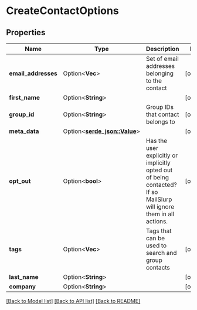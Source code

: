 # CreateContactOptions

## Properties

| Name                | Type                              | Description                                                                                                          | Notes      |
| ------------------- | --------------------------------- | -------------------------------------------------------------------------------------------------------------------- | ---------- |
| **email_addresses** | Option<**Vec<String>**>           | Set of email addresses belonging to the contact                                                                      | [optional] |
| **first_name**      | Option<**String**>                |                                                                                                                      | [optional] |
| **group_id**        | Option<**String**>                | Group IDs that contact belongs to                                                                                    | [optional] |
| **meta_data**       | Option<[**serde_json::Value**]()> |                                                                                                                      | [optional] |
| **opt_out**         | Option<**bool**>                  | Has the user explicitly or implicitly opted out of being contacted? If so MailSlurp will ignore them in all actions. | [optional] |
| **tags**            | Option<**Vec<String>**>           | Tags that can be used to search and group contacts                                                                   | [optional] |
| **last_name**       | Option<**String**>                |                                                                                                                      | [optional] |
| **company**         | Option<**String**>                |                                                                                                                      | [optional] |

[[Back to Model list]](../README#documentation-for-models) [[Back to API list]](../README#documentation-for-api-endpoints) [[Back to README]](../README)
